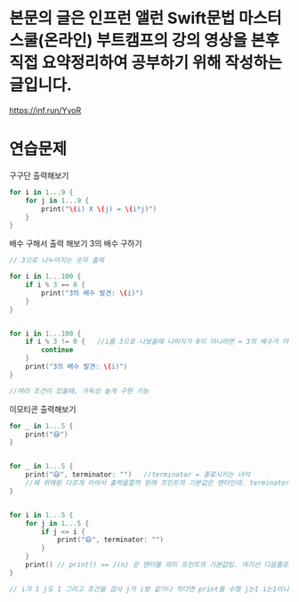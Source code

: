 # 본문의 글은 인프런 앨런 Swift문법 마스터 스쿨(온라인) 부트캠프의 강의 영상을 본후 직접 요약정리하여 공부하기 위해 작성하는 글입니다.
https://inf.run/YyoR

# 연습문제

구구단 출력해보기
```swift
for i in 1...9 {
    for j in 1...9 {
        print("\(i) X \(j) = \(i*j)")
    }
}   
```
배수 구해서 출력 해보기 3의 배수 구하기

```swift
// 3으로 나누어지는 숫자 출력

for i in 1...100 {
    if i % 3 == 0 {
        print("3의 배수 발견: \(i)")
    }
}


for i in 1...100 {
    if i % 3 != 0 {   //i를 3으로 나눴을때 나머지가 0이 아니라면 = 3의 배수가 아니라면 넘어가라 continue해라
        continue
    }
    print("3의 배수 발견: \(i)")
}

//여러 조건이 있을때, 가독성 높게 구현 가능
```

이모티콘 출력해보기
```swift
for _ in 1...5 {
    print("😄")
}


for _ in 1...5 {
    print("😄", terminator: "")   //terminator = 종료시키는 녀석
    //왜 위에랑 다르게 이어서 출력을할까 원래 프린트의 기본값은 엔터인데. terminator에 "" 를 넣어주면 엔터가아니라 프린트를 한줄로 이어서 출력하게된다.
}


for i in 1...5 {
    for j in 1...5 {
        if j <= i {
            print("😄", terminator: "")
        }
    }
    print() // print() == /(n) 은 엔터를 의미 프린트의 기본값임. 여기선 다음줄로 넘어간다라는 의미.
}

// i가 1 j도 1 그리고 조건을 검사 j가 i랑 같거나 작다면 print를 수행 j는1 i는1이니 같다 그러니 프린트를 수행 그리고 j에 2가 대입이 될것이다. 하지만 조건엔 해당하지않기 때문에 실행을 하지않음 3일때 4일때 5일때 모두 동일  그리고 나서 if문을 나온뒤 print() 엔터를 만나고 다음줄로 넘어간다. 다시 i에 2가 들어가게된다. i는2 j는1 이면 조건에 해당 프린트 j는2 i는2 그럼 다시 프린트 대신 여기서의 프린트는 터미네이터가 "" 이기때문에 한줄로이어서 출력...  이런식으로 i가 5가될때까지 반복을 하게되는것.
```